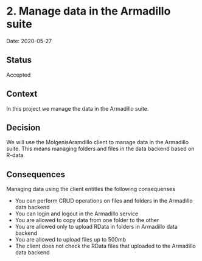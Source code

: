 # 2. Manage data in the Armadillo suite

Date: 2020-05-27

## Status

Accepted

## Context

In this project we manage the data in the Armadillo suite. 

## Decision

We will use the MolgenisAramdillo client to manage data in the Armadillo suite. This means managing folders and files in the data backend based on R-data.

## Consequences
Managing data using the client entitles the following consequenses
- You can perform CRUD operations on files and folders in the Armadillo data backend
- You can login and logout in the Armadillo service
- You are allowed to copy data from one folder to the other
- You are allowed only to upload RData in folders in Armadillo data backend
- You are allowed to upload files up to 500mb
- The client does not check the RData files that uploaded to the Armadillo data backend
